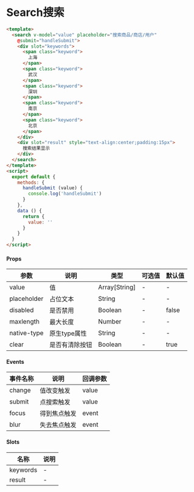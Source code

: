 # Search搜索

```html
<template>
  <search v-model="value" placeholder="搜索商品/商店/用户"
    @submit="handleSubmit">
    <div slot="keywords">
      <span class="keyword">
        上海
      </span>
      <span class="keyword">
        武汉
      </span>
      <span class="keyword">
        深圳
      </span>
      <span class="keyword">
        南京
      </span>
      <span class="keyword">
        北京
      </span>
    </div>
    <div slot="result" style="text-align:center;padding:15px">
      搜索结果显示
    </div>
  </search>
</template>
<script>
  export default {
    methods: {
      handleSubmit (value) {
        console.log('handleSubmit')
      }
    },
    data () {
      return {
        value: ''
      }
    }
  }
</script>
```

#### Props
| 参数      | 说明    | 类型      | 可选值       | 默认值   |
|---------- |-------- |---------- |------------- |--------- |
| value     | 值   | Array[String]  |   -       |    -    |
| placeholder     | 占位文本   | String  |   -       |    -    |
| disabled     | 是否禁用   | Boolean  |   -       |    false    |
| maxlength     | 最大长度   | Number  |   -       |    -    |
| native-type     | 原生type属性   | String  |   -       |    -    |
| clear     | 是否有清除按钮   | Boolean  |   -       |    true    |

#### Events
| 事件名称 | 说明 | 回调参数 |
|---------|--------|---------|
| change | 值改变触发 | value |
| submit | 点搜索触发 | value |
| focus | 得到焦点触发 | event |
| blur | 失去焦点触发 | event |

#### Slots
| 名称 | 说明 | 
|---------|--------|
| keywords | - |
| result | - |